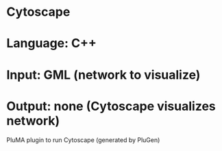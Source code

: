 # Cytoscape
# Language: C++
# Input: GML (network to visualize)
# Output: none (Cytoscape visualizes network)
PluMA plugin to run Cytoscape (generated by PluGen)
